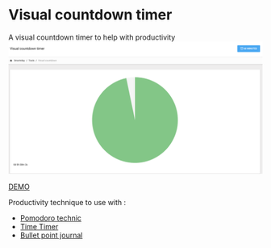 # Visual countdown timer
A visual countdown timer to help with productivity
![alt text](https://github.com/baconbro/visual-countdown-timer/blob/master/Visualscreen.png "Visual timer countdown")

[DEMO](https://smartrday.com/tools/timer.html)

Productivity technique to use with :
- [Pomodoro technic](https://francescocirillo.com/pages/pomodoro-technique)
- [Time Timer](https://www.timetimer.com/)
- [Bullet point journal](https://bulletjournal.com/)
